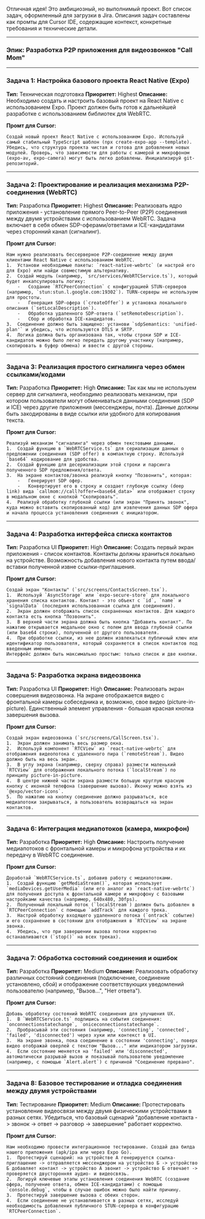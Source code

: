 Отличная идея! Это амбициозный, но выполнимый проект. Вот список задач, оформленный для загрузки в Jira. Описания задач составлены как промты для Cursor IDE, содержащие контекст, конкретные требования и технические детали.

---

### **Эпик: Разработка P2P приложения для видеозвонков "Call Mom"**

---

### **Задача 1: Настройка базового проекта React Native (Expo)**
**Тип:** Техническая подготовка
**Приоритет:** Highest
**Описание:**
Необходимо создать и настроить базовый проект на React Native с использованием Expo. Проект должен быть готов к дальнейшей разработке с использованием библиотек для WebRTC.

**Промт для Cursor:**
```
Создай новый проект React Native с использованием Expo. Используй самый стабильный TypeScript шаблон (npx create-expo-app --template). Убедись, что структура проекта чистая и готова для добавления новых модулей. Проверь, что зависимости для работы с камерой и микрофоном (expo-av, expo-camera) могут быть легко добавлены. Инициализируй git-репозиторий.
```
---

### **Задача 2: Проектирование и реализация механизма P2P-соединения (WebRTC)**
**Тип:** Разработка
**Приоритет:** Highest
**Описание:**
Реализовать ядро приложения - установление прямого Peer-to-Peer (P2P) соединения между двумя устройствами с использованием WebRTC. Задача включает в себя обмен SDP-оферами/ответами и ICE-кандидатами через сторонний канал (сигналинг).

**Промт для Cursor:**
```
Нам нужно реализовать бессерверное P2P-соединение между двумя клиентами React Native с использованием WebRTC.
1.  Установи необходимые пакеты: `react-native-webrtc` (и настрой его для Expo) или найди совместимую альтернативу.
2.  Создай модуль (например, `src/services/WebRTCService.ts`), который будет инкапсулировать логику:
    -   Создание `RTCPeerConnection` с конфигурацией STUN-серверов (например, `stun:stun.l.google.com:19302`). TURN-серверы не используем для простоты.
    -   Генерация SDP-офера (`createOffer`) и установка локального описания (`setLocalDescription`).
    -   Обработка удаленного SDP-ответа (`setRemoteDescription`).
    -   Сбор и обработка ICE-кандидатов.
3.  Соединение должно быть защищено: установи `sdpSemantics: 'unified-plan'` и убедись, что используются DTLS и SRTP.
4.  Логика должна быть организована так, чтобы строки SDP и ICE-кандидатов можно было легко передать другому участнику (например, скопировать в буфер обмена) и ввести с другой стороны.
```
---

### **Задача 3: Реализация простого сигналинга через обмен ссылками/кодами**
**Тип:** Разработка
**Приоритет:** High
**Описание:**
Так как мы не используем сервер для сигналинга, необходимо реализовать механизм, при котором пользователи могут обмениваться данными соединения (SDP и ICE) через другие приложения (мессенджеры, почта). Данные должны быть закодированы в виде ссылки или удобного для копирования текста.

**Промт для Cursor:**
```
Реализуй механизм "сигналинга" через обмен текстовыми данными.
1.  Создай функцию в `WebRTCService.ts` для сериализации данных о предложении соединения (SDP offer) в компактную строку. Используй `base64` кодирование для удобства.
2.  Создай функцию для десериализации этой строки и парсинга полученного SDP предложения/ответа.
3.  На экране контактов/звонка реализуй кнопку "Позвонить", которая:
    -   Генерирует SDP офер.
    -   Конвертирует его в строку и создает глубокую ссылку (deep link) вида `callmom://call?offer=<base64_data>` или отображает строку в модальном окне с кнопкой "Скопировать".
4.  Реализуй обработку глубокой ссылки (или экран "Принять звонок", куда можно вставить скопированный код) для извлечения данных SDP офера и начала процесса установления соединения с инициатором.
```
---

### **Задача 4: Разработка интерфейса списка контактов**
**Тип:** Разработка UI
**Приоритет:** High
**Описание:**
Создать первый экран приложения - список контактов. Контакты должны храниться локально на устройстве. Возможность добавления нового контакта путем ввода/вставки полученной извне ссылки-приглашения.

**Промт для Cursor:**
```
Создай экран "Контакты" (`src/screens/ContactsScreen.tsx`).
1.  Используй `AsyncStorage` или `expo-secure-store` для локального хранения списка контактов. Контакт - это объект с `id`, `name` и `signalData` (последняя использованная ссылка для соединения).
2.  Экран должен отображать список сохраненных контактов. Для каждого контакта есть кнопка "Позвонить".
3.  В верхней части экрана должна быть кнопка "Добавить контакт". По нажатию открывается модальное окно с полем для ввода глубокой ссылки (или base64 строки), полученной от другого пользователя.
4.  При обработке ссылки, из нее должен извлекаться публичный ключ или идентификатор пользователя, который сохраняется в список контактов под введенным именем.
Интерфейс должен быть максимально простым: только список и две кнопки.
```
---

### **Задача 5: Разработка экрана видеозвонка**
**Тип:** Разработка UI
**Приоритет:** High
**Описание:**
Реализовать экран совершения видеозвонка. На экране отображается видео с фронтальной камеры собеседника и, возможно, свое видео (picture-in-picture). Единственный элемент управления - большая красная кнопка завершения вызова.

**Промт для Cursor:**
```
Создай экран видеозвонка (`src/screens/CallScreen.tsx`).
1.  Экран должен занимать весь размер окна.
2.  Используй компонент `RTCView` из `react-native-webrtc` для отображения видеопотока с удаленного пира (`remoteStream`). Видео должно быть на весь экран.
3.  В углу экрана (например, сверху справа) размести маленький `RTCView` для отображения локального потока (`localStream`) по принципу picture-in-picture.
4.  В центре нижней части экрана размести большую круглую красную кнопку с иконкой телефона (завершение вызова). Иконку можно взять из `@expo/vector-icons`.
5.  По нажатию на кнопку соединение должно разрываться, все медиапотоки закрываться, а пользователь возвращаться на экран контактов.
```
---

### **Задача 6: Интеграция медиапотоков (камера, микрофон)**
**Тип:** Разработка
**Приоритет:** High
**Описание:**
Настроить получение медиапотоков с фронтальной камеры и микрофона устройства и их передачу в WebRTC соединение.

**Промт для Cursor:**
```
Доработай `WebRTCService.ts`, добавив работу с медиапотоками.
1.  Создай функцию `getMediaStream()`, которая использует `mediaDevices.getUserMedia` (или его аналог из `react-native-webrtc`) для получения доступа к фронтальной камере и микрофону с базовыми настройками качества (например, 640x480, 30fps).
2.  Полученный локальный поток (`localStream`) должен быть добавлен в `RTCPeerConnection` с помощью `addTrack` для каждого трека.
3.  Настрой обработку входящего удаленного потока (`ontrack` событие) и его сохранение в состоянии для отображения в `RTCView` на экране звонка.
4.  Убедись, что при завершении вызова потоки корректно останавливаются (`stop()` на всех треках).
```
---

### **Задача 7: Обработка состояний соединения и ошибок**
**Тип:** Разработка
**Приоритет:** Medium
**Описание:**
Реализовать обработку различных состояний соединения (подключение, соединение установлено, сбой) и отображение соответствующих уведомлений пользователю (например, "Вызов...", "Нет ответа").

**Промт для Cursor:**
```
Добавь обработку состояний WebRTC соединения для улучшения UX.
1.  В `WebRTCService.ts` подпишись на события соединения: `onconnectionstatechange`, `oniceconnectionstatechange`.
2.  Пробрасывай эти состояния (например, 'connecting', 'connected', 'failed', 'disconnected') через хуки или контекст в UI.
3.  На экране звонка, пока соединение в состоянии 'connecting', поверх видео отображай оверлей с текстом "Вызов..." или индикатором загрузки.
4.  Если состояние меняется на 'failed' или 'disconnected', автоматически разрывай вызов и показывай пользователю уведомление (например, с помощью `Alert.alert`) с причиной "Соединение прервано".
```
---

### **Задача 8: Базовое тестирование и отладка соединения между двумя устройствами**
**Тип:** Тестирование
**Приоритет:** Medium
**Описание:**
Протестировать установление видеосвязи между двумя физическими устройствами в разных сетях. Убедиться, что базовый сценарий "добавление контакта -> звонок -> ответ -> разговор -> завершение" работает корректно.

**Промт для Cursor:**
```
Нам необходимо провести интеграционное тестирование. Создай два билда нашего приложения (apk/ipa или через Expo Go).
1.  Протестируй сценарий: на устройстве А генерируется ссылка-приглашение -> отправляется мессенджером на устройство Б -> устройство Б добавляет контакт -> устройство А звонит -> устройство Б отвечает -> проверяется двусторонняя аудио- и видеосвязь.
2.  Логируй ключевые этапы установления соединения WebRTC (создание офера, получение ответа, обмен ICE-кандидатами) с помощью `console.debug`, чтобы в случае ошибок можно было найти причину.
3.  Протестируй завершение вызова с обеих сторон.
4.  Если соединение не устанавливается в разных сетях, исследуй необходимость добавления публичного STUN-сервера в конфигурацию `RTCPeerConnection`.
```